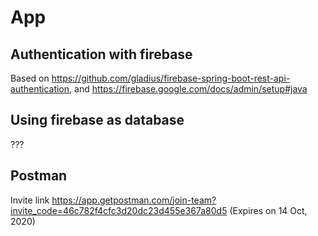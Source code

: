 # App 

## Authentication with firebase 

Based on <https://github.com/gladius/firebase-spring-boot-rest-api-authentication>, and <https://firebase.google.com/docs/admin/setup#java>

## Using firebase as database

???

## Postman

Invite link <https://app.getpostman.com/join-team?invite_code=46c782f4cfc3d20dc23d455e367a80d5> (Expires on 14 Oct, 2020)

